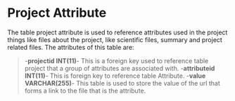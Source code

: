 Project Attribute
==============
The table project attribute is used to reference attributes used in the project things like files about the project, like scientific files, summary and project related files.
The attributes of this table are:
>-**projectid INT(11)**- This is a foreign key used to reference table project that a group of attributes are associated with.
>-**attributeid INT(11)**- This is foreign key to reference table Attribute.
>-**value VARCHAR(255)**- This table is used to store the value of the url that forms a link to the file that is the attribute.
